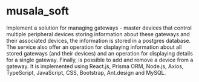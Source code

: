 # musala_soft
Implement a solution for managing gateways - master devices that control multiple peripheral devices storing information about these gateways and their associated devices, the information is stored in a postgres database. The service also offer an operation for displaying information about all stored gateways (and their devices) and an operation for displaying details for a single gateway. Finally, is possible to add and remove a device from a gateway. It is implemented using React.js, Prisma ORM, Node.js, Axios, TypeScript, JavaScript, CSS, Bootstrap, Ant.design and MySQL.
